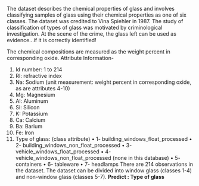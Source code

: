 The dataset describes the chemical properties of glass and involves classifying samples of glass using their chemical properties as one of six classes. The dataset was credited to Vina Spiehler in 1987. The study of classification of types of glass was motivated by criminological investigation. At the scene of the crime, the glass left can be used as evidence...if it is correctly identified!

The chemical compositions are measured as the weight percent in corresponding oxide.
Attribute Information-
1.	 Id number: 1 to 214
2.	 RI: refractive index
3.	Na: Sodium (unit measurement: weight percent in corresponding oxide, as are attributes 4-10)
4.	Mg: Magnesium
5.	Al: Aluminum
6.	Si: Silicon
7.	K: Potassium
8.	Ca: Calcium
9.	Ba: Barium
10.	Fe: Iron
11.	Type of glass: (class attribute)
•	1- building_windows_float_processed
•	2- building_windows_non_float_processed
•	3- vehicle_windows_float_processed
•	4- vehicle_windows_non_float_processed (none in this database)
•	5- containers
•	6- tableware
•	7- headlamps
There are 214 observations in the dataset. The dataset can be divided into window glass (classes 1-4) and non-window glass (classes 5-7). 
**Predict : Type of glass**
